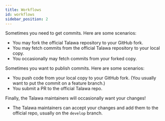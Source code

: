 ```yaml
---
title: Workflows
id: workflows
sidebar_position: 2
---
```


Sometimes you need to get commits. Here are some scenarios:

- You may fork the official Talawa repository to your GitHub fork.
- You may fetch commits from the official Talawa repository to your local copy.
- You occasionally may fetch commits from your forked copy.

Sometimes you want to publish commits. Here are some scenarios:

- You push code from your local copy to your GitHub fork. (You usually want to put the commit on a feature branch.)
- You submit a PR to the official Talawa repo.

Finally, the Talawa maintainers will occasionally want your changes!

- The Talawa maintainers can accept your changes and add them to the official repo, usually on the `develop` branch.
